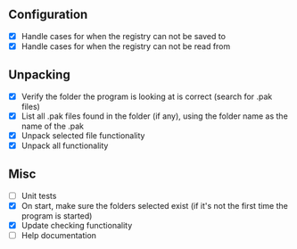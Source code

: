 ## Configuration
* [x] Handle cases for when the registry can not be saved to
* [x] Handle cases for when the registry can not be read from

## Unpacking
* [x] Verify the folder the program is looking at is correct (search for .pak files)
* [x] List all .pak files found in the folder (if any), using the folder name as the name of the .pak
* [x] Unpack selected file functionality
* [x] Unpack all functionality

## Misc
* [ ] Unit tests
* [x] On start, make sure the folders selected exist (if it's not the first time the program is started)
* [x] Update checking functionality
* [ ] Help documentation